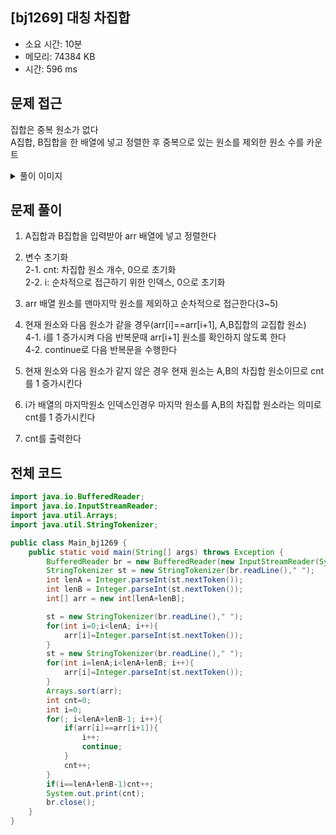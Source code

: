 ## [bj1269] 대칭 차집합

- 소요 시간: 10분
- 메모리: 74384 KB
- 시간: 596 ms

## 문제 접근

집합은 중복 원소가 없다<br>
A집합, B집합을 한 배열에 넣고 정렬한 후 중복으로 있는 원소를 제외한 원소 수를 카운트<br>

<details>
<summary>풀이 이미지</summary>
<img src="https://user-images.githubusercontent.com/26339069/180983562-fe761dd8-6677-4469-9959-17de81ddcf42.jpg" width="600">
</details>

## 문제 풀이

1. A집합과 B집합을 입력받아 arr 배열에 넣고 정렬한다

2. 변수 초기화<br>
   2-1. cnt: 차집합 원소 개수, 0으로 초기화<br>
   2-2. i: 순차적으로 접근하기 위한 인덱스, 0으로 초기화<br>

3. arr 배열 원소를 맨마지막 원소를 제외하고 순차적으로 접근한다(3~5)

4. 현재 원소와 다음 원소가 같을 경우(arr[i]==arr[i+1], A,B집합의 교집합 원소)<br>
   4-1. i를 1 증가시켜 다음 반복문때 arr[i+1] 원소를 확인하지 않도록 한다<br>
   4-2. continue로 다음 반복문을 수행한다<br>

5. 현재 원소와 다음 원소가 같지 않은 경우 현재 원소는 A,B의 차집합 원소이므로 cnt를 1 증가시킨다

6. i가 배열의 마지막원소 인덱스인경우 마지막 원소를 A,B의 차집합 원소라는 의미로 cnt를 1 증가시킨다

7. cnt를 출력한다

## 전체 코드

```java
import java.io.BufferedReader;
import java.io.InputStreamReader;
import java.util.Arrays;
import java.util.StringTokenizer;

public class Main_bj1269 {
    public static void main(String[] args) throws Exception {
        BufferedReader br = new BufferedReader(new InputStreamReader(System.in));
        StringTokenizer st = new StringTokenizer(br.readLine()," ");
        int lenA = Integer.parseInt(st.nextToken());
        int lenB = Integer.parseInt(st.nextToken());
        int[] arr = new int[lenA+lenB];

        st = new StringTokenizer(br.readLine()," ");
        for(int i=0;i<lenA; i++){
            arr[i]=Integer.parseInt(st.nextToken());
        }
        st = new StringTokenizer(br.readLine()," ");
        for(int i=lenA;i<lenA+lenB; i++){
            arr[i]=Integer.parseInt(st.nextToken());
        }
        Arrays.sort(arr);
        int cnt=0;
        int i=0;
        for(; i<lenA+lenB-1; i++){
            if(arr[i]==arr[i+1]){
                i++;
                continue;
            }
            cnt++;
        }
        if(i==lenA+lenB-1)cnt++;
        System.out.print(cnt);
        br.close();
    }
}
```
